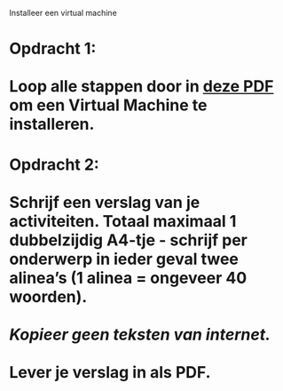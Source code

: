 Installeer een virtual machine

# Opdracht 1:<br><br>Loop alle stappen door in [deze PDF](https://github.com/Amstelland-Software-Development/Basic-IT/blob/master/Les-4-BasicIT-VirtualMachines/taak01/Basic-IT-VM-installeren.pdf) om een Virtual Machine te installeren.

# Opdracht 2:<br><br>Schrijf een verslag van je activiteiten. Totaal maximaal 1 dubbelzijdig A4-tje - schrijf per onderwerp in ieder geval twee alinea’s (1 alinea = ongeveer 40 woorden).<br><br>*Kopieer geen teksten van internet.*<br><br>**Lever je verslag in als PDF.**
